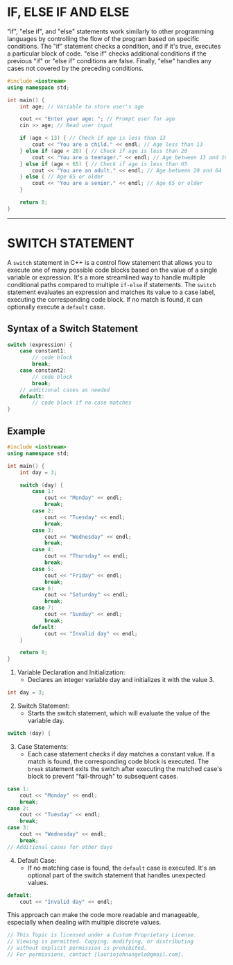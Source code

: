 # IF, ELSE IF AND ELSE 
"if", "else if", and "else" statements work similarly to other programming languages by controlling the flow of the program based on specific conditions. The "if" statement checks a condition, and if it's true, executes a particular block of code. "else if" checks additional conditions if the previous "if" or "else if" conditions are false. Finally, "else" handles any cases not covered by the preceding conditions.
```cpp
#include <iostream> 
using namespace std; 

int main() {
    int age; // Variable to store user's age

    cout << "Enter your age: "; // Prompt user for age
    cin >> age; // Read user input

    if (age < 13) { // Check if age is less than 13
        cout << "You are a child." << endl; // Age less than 13
    } else if (age < 20) { // Check if age is less than 20
        cout << "You are a teenager." << endl; // Age between 13 and 19
    } else if (age < 65) { // Check if age is less than 65
        cout << "You are an adult." << endl; // Age between 20 and 64
    } else { // Age 65 or older
        cout << "You are a senior." << endl; // Age 65 or older
    }

    return 0; 
}
```

---
# SWITCH STATEMENT
A `switch` statement in C++ is a control flow statement that allows you to execute one of many possible code blocks based on the value of a single variable or expression. It's a more streamlined way to handle multiple conditional paths compared to multiple `if-else` if statements. The `switch` statement evaluates an expression and matches its value to a case label, executing the corresponding code block. If no match is found, it can optionally execute a `default` case.

## Syntax of a Switch Statement
```cpp
switch (expression) {
    case constant1:
        // code block
        break;
    case constant2:
        // code block
        break;
    // additional cases as needed
    default:
        // code block if no case matches
}
```
## Example
```cpp
#include <iostream>
using namespace std;

int main() {
    int day = 3;

    switch (day) {
        case 1:
            cout << "Monday" << endl;
            break;
        case 2:
            cout << "Tuesday" << endl;
            break;
        case 3:
            cout << "Wednesday" << endl;
            break;
        case 4:
            cout << "Thursday" << endl;
            break;
        case 5:
            cout << "Friday" << endl;
            break;
        case 6:
            cout << "Saturday" << endl;
            break;
        case 7:
            cout << "Sunday" << endl;
            break;
        default:
            cout << "Invalid day" << endl;
    }

    return 0;
}
```

1. Variable Declaration and Initialization:
    - Declares an integer variable day and initializes it with the value 3.
```cpp
int day = 3;
```


2. Switch Statement:
    - Starts the switch statement, which will evaluate the value of the variable day.
```cpp
switch (day) {
```

3. Case Statements:
    - Each case statement checks if day matches a constant value. If a match is found, the corresponding code block is executed. The `break` statement exits the switch after executing the matched case's block to prevent "fall-through" to subsequent cases.
```cpp
case 1:
    cout << "Monday" << endl;
    break;
case 2:
    cout << "Tuesday" << endl;
    break;
case 3:
    cout << "Wednesday" << endl;
    break;
// Additional cases for other days
```

4. Default Case:
    - If no matching case is found, the `default` case is executed. It's an optional part of the switch statement that handles unexpected values.
```cpp
default:
    cout << "Invalid day" << endl;
```

This approach can make the code more readable and manageable, especially when dealing with multiple discrete values.

```cpp
// This Topic is licensed under a Custom Proprietary License.
// Viewing is permitted. Copying, modifying, or distributing
// without explicit permission is prohibited.
// For permissions, contact [lauriojohnangelo@gmail.com].
```
